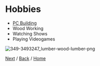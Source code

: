 # Hobbies


- [PC Building](https://en.wikipedia.org/wiki/Homebuilt_computer)
- Wood Working
- Watching Shows 
- Playing Videogames

![349-3493247_lumber-wood-lumber-png](https://user-images.githubusercontent.com/92745283/138132649-ecc02acb-7fc2-4850-842b-5ef9198e2bd4.png)


[Next](shows.md) / [Back](Earlylife.md) / [Home](README.md)

